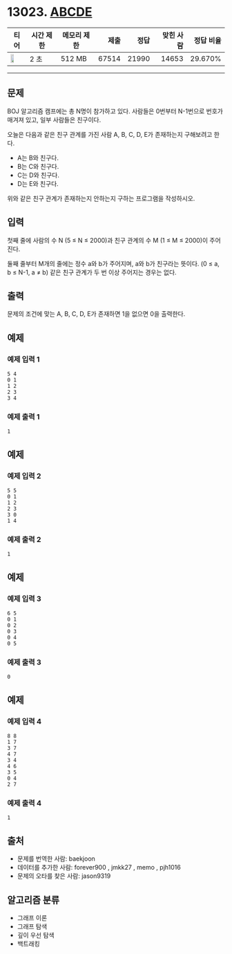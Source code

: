 # 13023. [ABCDE](https://www.acmicpc.net/problem/13023)

| 티어 | 시간 제한 | 메모리 제한 | 제출 | 정답 | 맞힌 사람 | 정답 비율 |
|---|---|---|---:|---:|---:|---:|
| <img src="https://static.solved.ac/tier_small/11.svg" width="50%" /> | 2 초 | 512 MB | 67514 | 21990 | 14653 | 29.670% |

---

## 문제

BOJ 알고리즘 캠프에는 총 N명이 참가하고 있다. 사람들은 0번부터 N-1번으로 번호가 매겨져 있고, 일부 사람들은 친구이다.

오늘은 다음과 같은 친구 관계를 가진 사람 A, B, C, D, E가 존재하는지 구해보려고 한다.

- A는 B와 친구다.
- B는 C와 친구다.
- C는 D와 친구다.
- D는 E와 친구다.

위와 같은 친구 관계가 존재하는지 안하는지 구하는 프로그램을 작성하시오.

## 입력

첫째 줄에 사람의 수 N (5 ≤ N ≤ 2000)과 친구 관계의 수 M (1 ≤ M ≤ 2000)이 주어진다.

둘째 줄부터 M개의 줄에는 정수 a와 b가 주어지며, a와 b가 친구라는 뜻이다. (0 ≤ a, b ≤ N-1, a ≠ b) 같은 친구 관계가 두 번 이상 주어지는 경우는 없다.

## 출력

문제의 조건에 맞는 A, B, C, D, E가 존재하면 1을 없으면 0을 출력한다.

## 예제

### 예제 입력 1

```
5 4
0 1
1 2
2 3
3 4
```

### 예제 출력 1

```
1
```

## 예제

### 예제 입력 2

```
5 5
0 1
1 2
2 3
3 0
1 4
```

### 예제 출력 2

```
1
```

## 예제

### 예제 입력 3

```
6 5
0 1
0 2
0 3
0 4
0 5
```

### 예제 출력 3

```
0
```

## 예제

### 예제 입력 4

```
8 8
1 7
3 7
4 7
3 4
4 6
3 5
0 4
2 7
```

### 예제 출력 4

```
1
```

## 출처

- 문제를 번역한 사람: baekjoon
- 데이터를 추가한 사람: forever900 , jmkk27 , memo , pjh1016
- 문제의 오타를 찾은 사람: jason9319

## 알고리즘 분류

- 그래프 이론
- 그래프 탐색
- 깊이 우선 탐색
- 백트래킹

